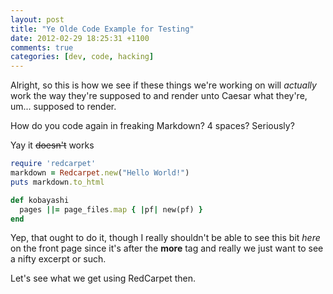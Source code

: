 ```yaml
---
layout: post
title: "Ye Olde Code Example for Testing"
date: 2012-02-29 18:25:31 +1100
comments: true
categories: [dev, code, hacking]
---
```

Alright, so this is how we see if these things we're working on will
*actually* work the way they're supposed to and render unto Caesar what
they're, um... supposed to render.

How do you code again in freaking Markdown? 4 spaces? Seriously?

Yay it ~~doesn't~~ works

```ruby
require 'redcarpet'
markdown = Redcarpet.new("Hello World!")
puts markdown.to_html

def kobayashi
  pages ||= page_files.map { |pf| new(pf) }
end
```
<!--more-->
Yep, that ought to do it, though I really shouldn't be able to see this
bit *here* on the front page since it's after the **more** tag and
really we just want to see a nifty excerpt or such.

Let's see what we get using RedCarpet then.



